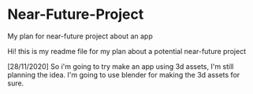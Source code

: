 # Near-Future-Project
My plan for near-future project about an app 

Hi! this is my readme file for my plan about a potential near-future project

[28/11/2020]
So i'm going to try make an app using 3d assets, I'm still planning the idea. I'm going to use blender for making the 3d assets for sure.
